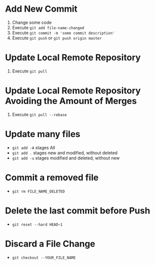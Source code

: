 Add New Commit
==============

1. Change some code
2. Execute `git add file-name-changed`
3. Execute `git commit -m 'some commit description'`
4. Execute `git push` or `git push origin master`

Update Local Remote Repository
==============================
1. Execute `git pull`

Update Local Remote Repository Avoiding the Amount of Merges
==============================
1. Execute `git pull --rebase`

Update many files
===================
- `git add -A` stages All
- `git add .` stages new and modified, without deleted
- `git add -u` stages modified and deleted, without new

Commit a removed file
=====================
- `git rm FILE_NAME_DELETED`

Delete the last commit before Push
==================================
- `git reset --hard HEAD~1`

Discard a File Change
==================================
- `git checkout --YOUR_FILE_NAME`